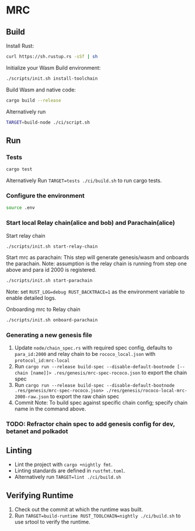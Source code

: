 # MRC

## Build

Install Rust:

```bash
curl https://sh.rustup.rs -sSf | sh
```

Initialize your Wasm Build environment:

```bash
./scripts/init.sh install-toolchain
```

Build Wasm and native code:

```bash
cargo build --release
```

Alternatively run

```bash
TARGET=build-node ./ci/script.sh
```

## Run

### Tests

```bash
cargo test
```

Alternatively Run `TARGET=tests ./ci/build.sh` to run cargo tests.

### Configure the environment

```bash
source .env
```

### Start local Relay chain(alice and bob) and Parachain(alice)  

Start relay chain

```bash
./scripts/init.sh start-relay-chain
```

Start mrc as parachain: This step will generate genesis/wasm and onboards the parachain.
Note: assumption is the relay chain is running from step one above and para id 2000 is registered.

```bash
./scripts/init.sh start-parachain
```

Note: set `RUST_LOG=debug RUST_BACKTRACE=1` as the environment variable to enable detailed logs.

Onboarding mrc to Relay chain

```bash
./scripts/init.sh onboard-parachain
```

### Generating a new genesis file

1. Update `node/chain_spec.rs` with required spec config, defaults to `para_id:2000` and relay chain to be `rococo_local.json` with `protocol_id:mrc-local`
2. Run `cargo run --release build-spec --disable-default-bootnode [--chain [name]]> .res/genesis/mrc-spec-rococo.json` to export the chain spec
3. Run `cargo run --release build-spec --disable-default-bootnode .res/genesis/mrc-spec-rococo.json> ./res/genesis/rococo-local-mrc-2000-raw.json` to export the raw chain spec
4. Commit
Note: To build spec against specific chain config; specify chain name in the command above.

### TODO: Refractor chain spec to add genesis config for dev, betanet and polkadot

## Linting

- Lint the project with `cargo +nightly fmt`.
- Linting standards are defined in `rustfmt.toml`.
- Alternatively run `TARGET=lint ./ci/build.sh`

## Verifying Runtime

1. Check out the commit at which the runtime was built.
2. Run `TARGET=build-runtime RUST_TOOLCHAIN=nightly ./ci/build.sh` to use srtool to verify the runtime.
